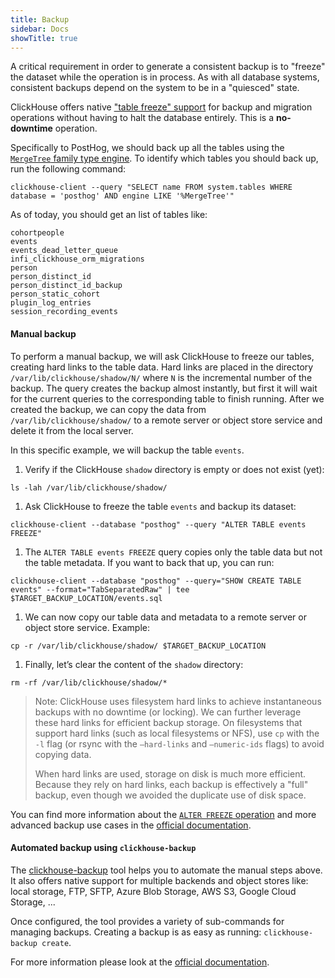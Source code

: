 ```yaml
---
title: Backup
sidebar: Docs
showTitle: true
---
```


A critical requirement in order to generate a consistent backup is to "freeze" the dataset while the operation is in process. As with all database systems, consistent backups depend on the system to be in a "quiesced" state.

ClickHouse offers native ["table freeze" support](https://clickhouse.com/docs/en/sql-reference/statements/alter/partition/#alter_freeze-partition) for backup and migration operations without having to halt the database entirely. This is a **no-downtime** operation.

Specifically to PostHog, we should back up all the tables using the [`MergeTree` family type engine](https://clickhouse.com/docs/en/engines/table-engines/mergetree-family/mergetree/). To identify which tables you should back up, run the following command:

```shell
clickhouse-client --query "SELECT name FROM system.tables WHERE database = 'posthog' AND engine LIKE '%MergeTree'"
```

As of today, you should get an list of tables like:
```
cohortpeople
events
events_dead_letter_queue
infi_clickhouse_orm_migrations
person
person_distinct_id
person_distinct_id_backup
person_static_cohort
plugin_log_entries
session_recording_events
```

#### Manual backup
To perform a manual backup, we will ask ClickHouse to freeze our tables, creating hard links to the table data. Hard links are placed in the directory `/var/lib/clickhouse/shadow/N/` where `N` is the incremental number of the backup. The query creates the backup almost instantly, but first it will wait for the current queries to the corresponding table to finish running. After we created the backup, we can copy the data from `/var/lib/clickhouse/shadow/` to a remote server or object store service and delete it from the local server.

In this specific example, we will backup the table `events`.

1. Verify if the ClickHouse `shadow` directory is empty or does not exist (yet):
 ```shell
 ls -lah /var/lib/clickhouse/shadow/
 ```

1. Ask ClickHouse to freeze the table `events` and backup its dataset:
 ```shell
 clickhouse-client --database "posthog" --query "ALTER TABLE events FREEZE"
 ```

1. The `ALTER TABLE events FREEZE` query copies only the table data but not the table metadata. If you want to back that up, you can run:
 ```shell
 clickhouse-client --database "posthog" --query="SHOW CREATE TABLE events" --format="TabSeparatedRaw" | tee $TARGET_BACKUP_LOCATION/events.sql
 ```

1. We can now copy our table data and metadata to a remote server or object store service. Example:
 ```shell
 cp -r /var/lib/clickhouse/shadow/ $TARGET_BACKUP_LOCATION
 ```

1. Finally, let’s clear the content of the `shadow` directory:
 ```shell
 rm -rf /var/lib/clickhouse/shadow/*
 ```

> Note: ClickHouse uses filesystem hard links to achieve instantaneous backups with no downtime (or locking). We can further leverage these hard links for efficient backup storage. On filesystems that support hard links (such as local filesystems or NFS), use `cp` with the `-l` flag (or rsync with the `–hard-links` and `–numeric-ids` flags) to avoid copying data.
>
> When hard links are used, storage on disk is much more efficient. Because they rely on hard links, each backup is effectively a "full" backup, even though we avoided the duplicate use of disk space.

You can find more information about the [`ALTER FREEZE` operation](https://clickhouse.com/docs/en/sql-reference/statements/alter/partition/#alter_freeze-partition) and more advanced backup use cases in the [official documentation](https://clickhouse.com/docs/en/operations/backup/).

#### Automated backup using `clickhouse-backup`
The [clickhouse-backup](https://github.com/AlexAkulov/clickhouse-backup) tool helps you to automate the manual steps above. It also offers native support for multiple backends and object stores like: local storage, FTP, SFTP, Azure Blob Storage, AWS S3, Google Cloud Storage, ...

Once configured, the tool provides a variety of sub-commands for managing backups. Creating a backup is as easy as running: `clickhouse-backup create`.

For more information please look at the [official documentation](https://github.com/AlexAkulov/clickhouse-backup).
